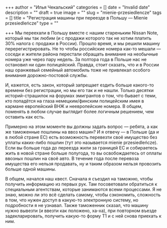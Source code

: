 +++
author = "Илья Чекальский"
categories = []
date = "Invalid date"
description = ""
draft = true
image = ""
slug = "mienie-przesiedlencze"
tags = []
title = "Регистрация машины при переезде в Польшу — Mienie przesiedleńcze"
type = ""

+++
Мы переехали в Польшу вместе с нашим стареньким Nissan Note, который мы так любим (и с продажи которого так не хотим платить 30% налога с продажи в России). Прошло время, и мы решили машину перерегистрировать. Не то чтобы российские номера как-то мешали — соседи и жители района перестали обращать внимание на необычные номера уже через пару недель. За полтора года в Польше нас не остановил ни один полицейский. Правда, стоит сказать, что и в России наш оранжевый семейный автомобиль тоже не привлекал особого внимания дорожно-постовой службы.

И, кажется, есть закон, который запрещает ездить больше какого-то времени без регистрации, но мы его так и не нашли. Только десятки историй-страшилок на форумах эмигрантов о том, что бывает с теми, кто попадётся на глаза немецким/финским полицейским имея в кармане европейский ВНЖ и неевропейские номера. В общем, поменять в любом случае выглядит более логичным решением, чем оставить как есть.

Примерно на этом моменте вы должны задать вопрос — ребята, а как же таможенные пошлины на ввоз машин? И я отвечу — в Польше (да и в любой стране ЕС) есть возможность перевезти своё имущество без уплаты каких-либо пошлин (тут это называется mienie przesiedleńcze). Если вы больше года до переезда жили за границей ЕС и собираетесь жить в новой стране больше полугода, то вы освобождаетесь от оплаты ввозных пошлин на своё авто. В течение года после перевоза имущества его нельзя продавать, ну и таким образом нельзя провозить больше одной машины.

В общем, начался наш квест. Сначала я съездил на таможню, чтобы получить информацию из первых рук. Там посоветовали обратиться к специальным агентствам, которые занимаются всеми процессами. Я не знаю, можно ли это всё сделать самому, чтобы сэкономить, сложность в том, что нужен доступ в какую-то электронную систему, но подробности я не узнавал. Также таможенник сказал, что машину нужно вывезти (и ввезти как положено, ха-ха), при повторном въезде задекларировать, получить какую-то форму Т1 и с ней снова приехать к ним.
